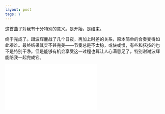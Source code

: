 ```yaml
---
layout: post
tags: Y
---
```


这首曲子对我有十分特别的意义。是开始，是结束。

终于完成了。跟波辉鏖战了几个日夜，再加上时差的关系，原本简单的合奏变得如此艰难。最终结果其实不甚完美——节奏总是不太稳，或快或慢，有些和弦按的也不是特别干净。但是能够有机会享受这一过程也算让人心满意足了。特别谢谢波辉能陪我一起完成它。

<iframe src="//player.bilibili.com/player.html?aid=420426574&bvid=BV1v3411q7m7&cid=407001761&page=1" scrolling="no" border="0" frameborder="no" framespacing="0" allowfullscreen="true"> </iframe>